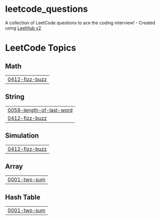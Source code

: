 # leetcode_questions
A collection of LeetCode questions to ace the coding interview! - Created using [LeetHub v2](https://github.com/arunbhardwaj/LeetHub-2.0)

<!---LeetCode Topics Start-->
# LeetCode Topics
## Math
|  |
| ------- |
| [0412-fizz-buzz](https://github.com/Jasil1685/leetcode_questions/tree/master/0412-fizz-buzz) |
## String
|  |
| ------- |
| [0058-length-of-last-word](https://github.com/Jasil1685/leetcode_questions/tree/master/0058-length-of-last-word) |
| [0412-fizz-buzz](https://github.com/Jasil1685/leetcode_questions/tree/master/0412-fizz-buzz) |
## Simulation
|  |
| ------- |
| [0412-fizz-buzz](https://github.com/Jasil1685/leetcode_questions/tree/master/0412-fizz-buzz) |
## Array
|  |
| ------- |
| [0001-two-sum](https://github.com/Jasil1685/leetcode_questions/tree/master/0001-two-sum) |
## Hash Table
|  |
| ------- |
| [0001-two-sum](https://github.com/Jasil1685/leetcode_questions/tree/master/0001-two-sum) |
<!---LeetCode Topics End-->